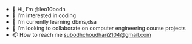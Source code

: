 - 👋 Hi, I’m @leo10bodh
- 👀 I’m interested in coding
- 🌱 I’m currently learning dbms,dsa
- 💞️ I’m looking to collaborate on computer engineering course projects
- 📫 How to reach me subodhchoudhari2104@gmail.com

<!---
leo10bodh/leo10bodh is a ✨ special ✨ repository because its `README.md` (this file) appears on your GitHub profile.
You can click the Preview link to take a look at your changes.
--->
